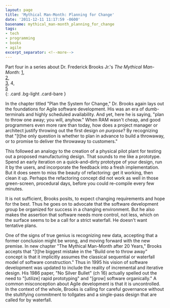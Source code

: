 ```yaml
---
layout: page
title: 'Mythical Man-Month: Planning for Change'
date: '2011-12-11 11:17:59 -0600'
basename: mythical_man-month_planning_for_change
tags:
- tech
- programming
- books
- agile
excerpt_separator: <!--more-->
---
```


Part four in a series about Dr. Frederick Brooks Jr.'s _The Mythical Man-Month_:
[1](/archive/2011/11/10/review_and_reflection_on_the_mythical_man-month_by_frederick_p_brooks_jr/), \
[2](/archive/2011/11/20/mythical_man-month_conceptual_integrity/), \
[3](/archive/2011/11/26/the_mythical_man-month_wiki_and_customer_service/), 4, \
[5](/archive/2012/01/08/mythical_man-month_code_reuse_and_discoverability/) \
{: .card .bg-light .card-bare }

In the chapter titled "Plan the System for Change," Dr. Brooks
again lays out the foundations for Agile software development. His was an era of
dumb-terminals and highly scheduled availability. And yet, here he is saying,
"plan to throw one away; you will, anyhow." When RAM wasn't cheap, and good
programmers even more rare than today, how does a project manager or architect
justify throwing out the first design _on purpose_? By recognizing that "[t]he
only question is whether to plan in advance to build a throwaway, or to promise
to deliver the throwaway to customers."

<!--more-->

This followed an analogy to the creation of a physical pilot plant for testing
out a proposed manufacturing design. That sounds to me like a prototype. Spend
an early iteration on a quick-and-dirty prototype of your design, run it by the
users, and incorporate the feedback into a fresh implementation. But it does
seem to miss the beauty of refactoring: get it working, then clean it up.
Perhaps the refactoring concept did not work as well in those green-screen,
procedural days, before you could re-compile every few minutes.

It is not sufficient, Brooks posits, to expect changing requirements and hope
for the best. Thus he goes on to advocate that the software development group be
organized for success in a changing environment. But he also makes the assertion
that software needs more control, not less, which on the surface seems to be a
call for a strict waterfall. He doesn't want tentative plans.

One of the signs of true genius is recognizing new data, accepting that a former
conclusion might be wrong, and moving forward with the new premise. In new
chapter "The Mythical Man-Month after 20 Years," Brooks accepts that "[t]he
biggest mistake in the "Build one to throw away" concept is that it implicitly
assumes the classical sequential or waterfall model of software construction."
Thus in 1995 his vision of software development was updated to include the
reality of incremental and iterative design. His 1986 paper, "No Silver Bullet"
(ch 16) actually spelled out the need to "[utilize] rapid prototyping" and
"[grow] software organically." A common misconception about Agile development is
that it is uncontrolled. In the context of the whole, Brooks is calling for
careful governance without the stultifying commitment to tollgates and a
single-pass design that are called for by waterfall.
